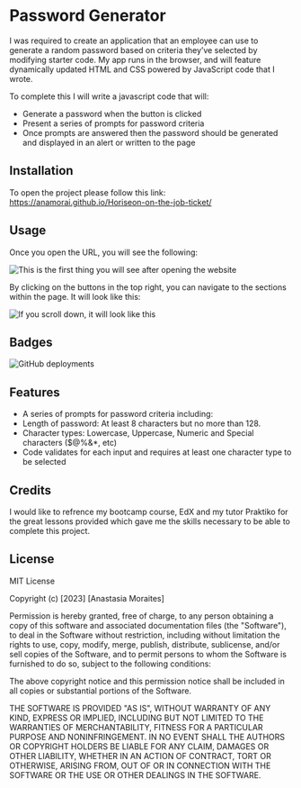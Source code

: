# Password Generator

I was required to create an application that an employee can use to generate a random password based on criteria they’ve selected by modifying starter code. My app runs in the browser, and will feature dynamically updated HTML and CSS powered by JavaScript code that I wrote. 

To complete this I will write a javascript code that will:

* Generate a password when the button is clicked
* Present a series of prompts for password criteria
* Once prompts are answered then the password should be generated and displayed in an alert or written to the page

## Installation

To open the project please follow this link: https://anamorai.github.io/Horiseon-on-the-job-ticket/

## Usage 

Once you open the URL, you will see the following:

![This is the first thing you will see after opening the website](assets/images/Preview-1.png)


By clicking on the buttons in the top right, you can navigate to the sections within the page. 
It will look like this: 

![If you scroll down, it will look like this](assets/images/Preview-2.png)

## Badges

![GitHub deployments](https://img.shields.io/github/deployments/anamorai/Horiseon-on-the-job-ticket/github-pages)

## Features

- A series of prompts for password criteria including:
- Length of password: At least 8 characters but no more than 128.
- Character types: Lowercase, Uppercase, Numeric and Special characters ($@%&*, etc)
- Code validates for each input and requires at least one character type to be selected

## Credits

I would like to refrence my bootcamp course, EdX and my tutor Praktiko for the great lessons provided which gave me the skills necessary to be able to complete this project. 

## License

MIT License

Copyright (c) [2023] [Anastasia Moraites]

Permission is hereby granted, free of charge, to any person obtaining a copy
of this software and associated documentation files (the "Software"), to deal
in the Software without restriction, including without limitation the rights
to use, copy, modify, merge, publish, distribute, sublicense, and/or sell
copies of the Software, and to permit persons to whom the Software is
furnished to do so, subject to the following conditions:

The above copyright notice and this permission notice shall be included in all
copies or substantial portions of the Software.

THE SOFTWARE IS PROVIDED "AS IS", WITHOUT WARRANTY OF ANY KIND, EXPRESS OR
IMPLIED, INCLUDING BUT NOT LIMITED TO THE WARRANTIES OF MERCHANTABILITY,
FITNESS FOR A PARTICULAR PURPOSE AND NONINFRINGEMENT. IN NO EVENT SHALL THE
AUTHORS OR COPYRIGHT HOLDERS BE LIABLE FOR ANY CLAIM, DAMAGES OR OTHER
LIABILITY, WHETHER IN AN ACTION OF CONTRACT, TORT OR OTHERWISE, ARISING FROM,
OUT OF OR IN CONNECTION WITH THE SOFTWARE OR THE USE OR OTHER DEALINGS IN THE
SOFTWARE.
